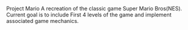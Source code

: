 Project Mario
A recreation of the classic game Super Mario Bros(NES). Current goal is to include First 4 levels of the game and implement associated game mechanics.